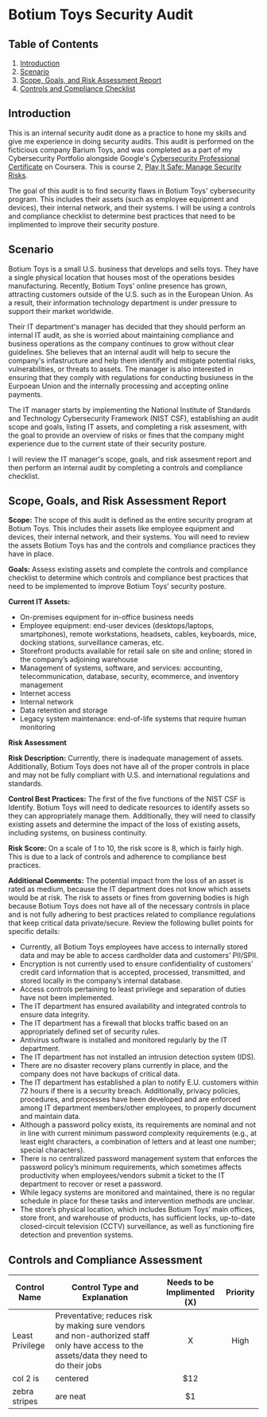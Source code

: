 # Botium Toys Security Audit
## Table of Contents
1. [Introduction](#introduction)
2. [Scenario](#scenario)
3. [Scope, Goals, and Risk Assessment Report](#Report)
4. [Controls and Compliance Checklist](#Checklist)


## Introduction
This is an internal security audit done as a practice to hone my skills and give me experience in doing security audits. This audit is performed on the ficticious company Barium Toys, and was completed as a part of my Cybersecurity Portfolio alongside Google's [Cybersecurity Professional Certificate](https://www.coursera.org/google-certificates/cybersecurity-certificate) on Coursera. This is course 2, [Play It Safe: Manage Security Risks](https://www.coursera.org/learn/manage-security-risks?specialization=google-cybersecurity).

The goal of this audit is to find security flaws in Botium Toys' cybersecurity program. This includes their assets (such as employee equipment and devices), their internal network, and their systems. I will be using a controls and compliance checklist to determine best practices that need to be implimented to improve their security posture.

## Scenario
Botium Toys is a small U.S. business that develops and sells toys. They have a single physical location that houses most of the operations besides manufacturing. Recently, Botium Toys' online presence has grown, attracting customers outside of the U.S. such as in the European Union. As a result, their information technology department is under pressure to support their market worldwide.

Their IT department's manager has decided that they should perform an internal IT audit, as she is worried about maintaining compliance and business operations as the company continues to grow without clear guidelines. She believes that an internal audit will help to secure the company's infastructure and help them identify and mitigate potential risks, vulnerabilities, or threats to assets. The manager is also interested in ensuring that they comply with regulations for conducting busiuness in the Eurpoean Union and the internally processing and accepting online payments.

The IT manager starts by implementing the National Institute of Standards and Technology Cybersecurity Framework (NIST CSF), establishing an audit scope and goals, listing IT assets, and completing a risk assesment, with the goal to provide an overview of risks or fines that the company might experience due to the current state of their security posture.

I will review the IT manager's scope, goals, and risk assesment report and then perform an internal audit by completing a controls and compliance checklist.



## Scope, Goals, and Risk Assessment Report

**Scope:** The scope of this audit is defined as the entire security program at Botium Toys. This includes their assets like employee equipment and devices, their internal network, and their systems. You will need to review the assets Botium Toys has and the controls and compliance practices they have in place.

**Goals:** Assess existing assets and complete the controls and compliance checklist to determine which controls and compliance best practices that need to be implemented to  improve Botium Toys’ security posture.

  **Current IT Assets:**
  * On-premises equipment for in-office business needs  
  * Employee equipment: end-user devices (desktops/laptops, smartphones), remote workstations, headsets, cables, keyboards, mice, docking stations, surveillance cameras, etc.
  * Storefront products available for retail sale on site and online; stored in the company’s adjoining warehouse
  * Management of systems, software, and services: accounting, telecommunication, database, security, ecommerce, and inventory management
  * Internet access
  * Internal network
  * Data retention and storage
  * Legacy system maintenance: end-of-life systems that require human monitoring 

**Risk Assessment**

  **Risk Description:** Currently, there is inadequate management of assets. Additionally, Botium Toys does not have all of the proper controls in place and may not be fully compliant with U.S. and international regulations and standards.

  **Control Best Practices:** The first of the five functions of the NIST CSF is Identify. Botium Toys will need to dedicate resources to identify assets so they can appropriately manage them. Additionally, they will need to classify existing assets and determine the impact of the loss of existing assets, including systems, on business continuity.

  **Risk Score:** On a scale of 1 to 10, the risk score is 8, which is fairly high. This is due to a lack of controls and adherence to compliance best practices.

  **Additional Comments:** The potential impact from the loss of an asset is rated as medium, because the IT department does not know which assets would be at risk. The risk to assets or fines from governing bodies is high because Botium Toys does not have all of the necessary controls in place and is not fully adhering to best practices related to compliance regulations that keep critical data private/secure. Review the following bullet points for specific details:
  * Currently, all Botium Toys employees have access to internally stored data and may be able to access cardholder data and customers’ PII/SPII.
  * Encryption is not currently used to ensure confidentiality of customers’ credit card information that is accepted, processed, transmitted, and stored locally in the company’s internal database. 
  * Access controls pertaining to least privilege and separation of duties have not been implemented.
  * The IT department has ensured availability and integrated controls to ensure data integrity.
  * The IT department has a firewall that blocks traffic based on an appropriately defined set of security rules.
  * Antivirus software is installed and monitored regularly by the IT department. 
  * The IT department has not installed an intrusion detection system (IDS).
  * There are no disaster recovery plans currently in place, and the company does not have backups of critical data. 
  * The IT department has established a plan to notify E.U. customers within 72 hours if there is a security breach. Additionally, privacy policies, procedures, and processes have been developed and are enforced among IT department members/other employees, to properly document and maintain data.
  * Although a password policy exists, its requirements are nominal and not in line with current minimum password complexity requirements (e.g., at least eight characters, a combination of letters and at least one number; special characters). 
  * There is no centralized password management system that enforces the password policy’s minimum requirements, which sometimes affects productivity when employees/vendors submit a ticket to the IT department to recover or reset a password.
  * While legacy systems are monitored and maintained, there is no regular schedule in place for these tasks and intervention methods are unclear.
  * The store’s physical location, which includes Botium Toys’ main offices, store front, and warehouse of products, has sufficient locks, up-to-date closed-circuit television (CCTV) surveillance, as well as functioning fire detection and prevention systems.

## Controls and Compliance Assessment

| Control Name | Control Type and Explanation | Needs to be Implimented (X) | Priority |
|---|---|:---:|:---:|
| Least Privilege | Preventative; reduces risk by making sure vendors and non-authorized staff only have access to the assets/data they need to do their jobs | X | High|
| col 2 is      | centered      |   $12 |
| zebra stripes | are neat      |    $1 |

